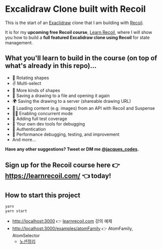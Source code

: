 # Excalidraw Clone built with Recoil

This is the start of an [Exaclidraw](https://excalidraw.com/) clone that I am building with [Recoil](https://recoiljs.org/).

It is for my **upcoming free Recoil course**, [Learn Recoil](https://learnrecoil.com/), where I will show you how to build a **full featured Excalidraw clone using Recoil** for state management.

## What you'll learn to build in the course (on top of what's already in this repo)...

-   🔄 Rotating shapes
-   ✌️ Multi-select
-   🔵 More kinds of shapes
-   💾 Saving a drawing to a file and opening it again
-   🌍 Saving the drawing to a server (shareable drawing URL)
-   🌄 Loading content (e.g. images) from an API with Recoil and Suspense
-   👯‍♂️ Enabling concurrent mode
-   🧪 Adding full test coverage
-   🤔 Your own dev tools for debugging
-   🔑 Authentication
-   🏃 Performance debugging, testing, and improvement
-   And more...

**Have any other suggestions? Tweet or DM me [@jacques_codes](https://twitter.com/jacques_codes).**

## Sign up for the Recoil course here 👉 https://learnrecoil.com/ 👈 today!

## How to start this project

```bash
yarn
yarn start
```

- [http://localhost:3000](http://localhost:3000) 👉 [learnrecoil.com](https://learnrecoil.com/) 강의 예제
- [http://localhost:3000/examples/atomFamily](http://localhost:3000/examples/atomFamily) 👉 AtomFamily, AtomSelector
  - [노션정리](https://www.notion.so/React-Native-TIL_Recoil_state_-2_230118-0cfeb1cf4eae4a7783e7eb1a2079d104)
